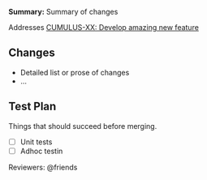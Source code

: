 **Summary:** Summary of changes

Addresses [CUMULUS-XX: Develop amazing new feature](https://bugs.earthdata.nasa.gov/browse/CUMULUS-XXX)

## Changes

* Detailed list or prose of changes
* ...

## Test Plan
Things that should succeed before merging.

- [ ] Unit tests
- [ ] Adhoc testin

Reviewers: @friends
